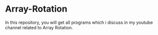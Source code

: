 # Array-Rotation
In this repository, you will get all programs which i discuss in my youtube channel related to Array Rotation.
